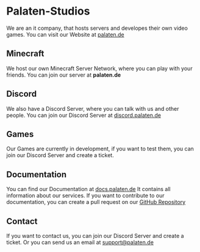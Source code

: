 # Palaten-Studios
We are an it company, that hosts servers and developes their own video games.
You can visit our Website at [palaten.de](https://palaten.de)

## Minecraft
We host our own Minecraft Server Network, where you can play with your friends. You can join our server at <b>palaten.de</b>

## Discord
We also have a Discord Server, where you can talk with us and other people. You can join our Discord Server at [discord.palaten.de](https://discord.palaten.de)

## Games
Our Games are currently in development, if you want to test them, you can join our Discord Server and create a ticket.

## Documentation
You can find our Documentation at [docs.palaten.de](https://docs.palaten.de)
It contains all information about our services.
If you want to contribute to our documentation, you can create a pull request on our [GitHub Repository](https://github.com/Palaten-Studios/docs)

## Contact
If you want to contact us, you can join our Discord Server and create a ticket.
Or you can send us an email at [support@palaten.de](mailto:support@palaten.de)